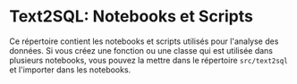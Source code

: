 # Text2SQL: Notebooks et Scripts

Ce répertoire contient les notebooks et scripts utilisés pour l'analyse des données. Si vous créez une fonction ou une classe qui est utilisée dans plusieurs notebooks, vous pouvez la mettre dans le répertoire `src/text2sql` et l'importer dans les notebooks.
